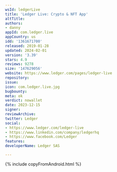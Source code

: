```yaml
---
wsId: ledgerLive
title: 'Ledger Live: Crypto & NFT App'
altTitle: 
authors:
- danny
appId: com.ledger.live
appCountry: us
idd: '1361671700'
released: 2019-01-28
updated: 2024-02-01
version: '3.39'
stars: 4.9
reviews: 9278
size: '147629056'
website: https://www.ledger.com/pages/ledger-live
repository: 
issue: 
icon: com.ledger.live.jpg
bugbounty: 
meta: ok
verdict: nowallet
date: 2023-12-15
signer: 
reviewArchive: 
twitter: Ledger
social:
- https://www.ledger.com/ledger-live
- https://www.linkedin.com/company/ledgerhq
- https://www.facebook.com/Ledger
features: 
developerName: Ledger SAS

---
```


{% include copyFromAndroid.html %}
